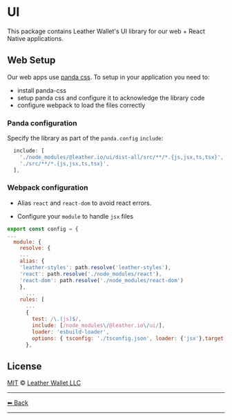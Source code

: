 # UI

This package contains Leather Wallet's UI library for our web + React Native applications.

## Web Setup

Our web apps use [panda css](https://panda-css.com/). To setup in your application you need to:

- install panda-css
- setup panda css and configure it to acknowledge the library code
- configure webpack to load the files correctly

### Panda configuration

Specify the library as part of the `panda.config` `include`:

```js
  include: [
    './node_modules/@leather.io/ui/dist-all/src/**/*.{js,jsx,ts,tsx}',
    './src/**/*.{js,jsx,ts,tsx}',
  ],
```

### Webpack configuration

- Alias `react` and `react-dom` to avoid react errors.

- Configure your `module` to handle `jsx` files

```js
export const config = {
...
  module: {
    resolve: {
    ...
    alias: {
    'leather-styles': path.resolve('leather-styles'),
    'react': path.resolve('./node_modules/react'),
    'react-dom': path.resolve('./node_modules/react-dom')
    },
      ...
    rules: [
      ...
      {
        test: /\.(js)$/,
        include: [/node_modules\/@leather.io\/ui/],
        loader: 'esbuild-loader',
        options: { tsconfig: './tsconfig.json', loader: {'jsx'},target: 'es2020' },
      },

```

## License

[MIT](../../LICENSE) © [Leather Wallet LLC](https://github.com/leather-io/mono)

---

[⬅ Back](../../README.md)

---
